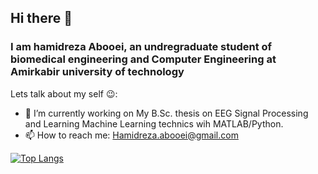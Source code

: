 ## Hi there 👋
### I am hamidreza Abooei, an undregraduate student of biomedical engineering and Computer Engineering at Amirkabir university of technology
Lets talk about my self 😉:
* 🌱 I’m currently working on My B.Sc. thesis on EEG Signal Processing and Learning Machine Learning technics wih MATLAB/Python.
* 📫 How to reach me: [Hamidreza.abooei@gmail.com](mailto:Hamidreza.abooei@gmail.com)

[![Top Langs](https://github-readme-stats.vercel.app/api/top-langs/?username=hamidreza-abooei&layout=compact&hide=C#)](https://github.com/anuraghazra/github-readme-stats)
<!--
**hamidreza-abooei/hamidreza-abooei** is a ✨ _special_ ✨ repository because its `README.md` (this file) appears on your GitHub profile.

Here are some ideas to get you started:

- 🔭 I’m currently working on ...
- 🌱 I’m currently learning ...
- 👯 I’m looking to collaborate on ...
- 🤔 I’m looking for help with ...
- 💬 Ask me about ...
- 📫 How to reach me: ...
- 😄 Pronouns: ...
- ⚡ Fun fact: ...
-->
